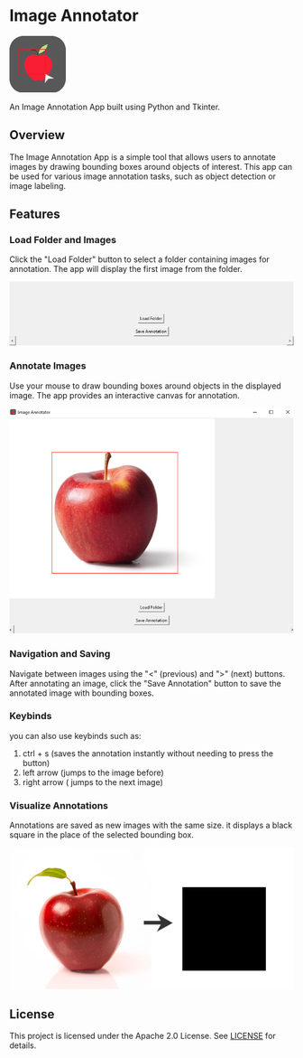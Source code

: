 # Image Annotator

![App Icon](images/app_icon.png)

An Image Annotation App built using Python and Tkinter.

## Overview

The Image Annotation App is a simple tool that allows users to annotate images by drawing bounding boxes around objects of interest. This app can be used for various image annotation tasks, such as object detection or image labeling.

## Features

### Load Folder and Images

Click the "Load Folder" button to select a folder containing images for annotation. The app will display the first image from the folder.

![Load Folder](images/load_folder.png)

### Annotate Images

Use your mouse to draw bounding boxes around objects in the displayed image. The app provides an interactive canvas for annotation.

![Annotate Images](images/annotate_images.png)

### Navigation and Saving

Navigate between images using the "<" (previous) and ">" (next) buttons. After annotating an image, click the "Save Annotation" button to save the annotated image with bounding boxes.


### Keybinds
you can also use keybinds such as:

  1. ctrl + s (saves the annotation instantly without needing to press the button)
  2. left arrow (jumps to the image before)
  3. right arrow ( jumps to the next image)


### Visualize Annotations

Annotations are saved as new images with the same size. it displays a black square in the place of the selected bounding box.

![Visualize Annotations](images/visualize_annotations.png)

## License

This project is licensed under the Apache 2.0 License. See [LICENSE](LICENSE) for details.




